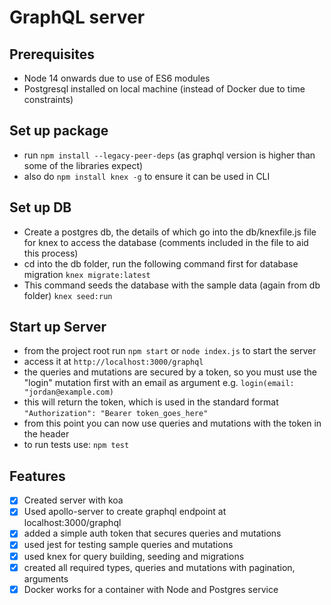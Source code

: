 # GraphQL server 


## Prerequisites

- Node 14 onwards due to use of ES6 modules
- Postgresql installed on local machine (instead of Docker due to time constraints)

## Set up package

- run `npm install --legacy-peer-deps` (as graphql version is higher than some of the libraries expect)
- also do `npm install knex -g` to ensure it can be used in CLI

## Set up DB

- Create a postgres db, the details of which go into the db/knexfile.js file for knex to access the database (comments included in the file to aid this process)
- cd into the db folder, run the following command first for database migration
  `knex migrate:latest`
- This command seeds the database with the sample data (again from db folder)
  `knex seed:run`

## Start up Server

- from the project root run `npm start` or `node index.js` to start the server
- access it at `http://localhost:3000/graphql`
- the queries and mutations are secured by a token, so you must use the "login" mutation first with an email as argument
  e.g. `login(email: "jordan@example.com)`
- this will return the token, which is used in the standard format
  `"Authorization": "Bearer token_goes_here"`
- from this point you can now use queries and mutations with the token in the header
- to run tests use: `npm test`

## Features

- [x] Created server with koa
- [x] Used apollo-server to create graphql endpoint at localhost:3000/graphql
- [x] added a simple auth token that secures queries and mutations
- [x] used jest for testing sample queries and mutations
- [x] used knex for query building, seeding and migrations
- [x] created all required types, queries and mutations with pagination, arguments
- [x] Docker works for a container with Node and Postgres service
